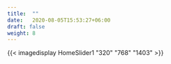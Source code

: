 ```yaml
---
title:  ""
date:   2020-08-05T15:53:27+06:00
draft: false
weight: 8
---
```


{{< imagedisplay HomeSlider1 "320" "768" "1403" >}}
